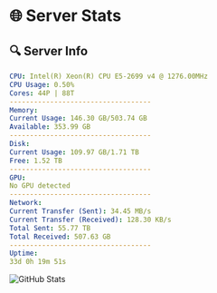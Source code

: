 # 🌐 Server Stats
## 🔍 Server Info
```yaml
CPU: Intel(R) Xeon(R) CPU E5-2699 v4 @ 1276.00MHz
CPU Usage: 0.50%
Cores: 44P | 88T
-----------------------------------
Memory:
Current Usage: 146.30 GB/503.74 GB
Available: 353.99 GB
-----------------------------------
Disk:
Current Usage: 109.97 GB/1.71 TB
Free: 1.52 TB
-----------------------------------
GPU:
No GPU detected
-----------------------------------
Network:
Current Transfer (Sent): 34.45 MB/s
Current Transfer (Received): 128.30 KB/s
Total Sent: 55.77 TB
Total Received: 507.63 GB
-----------------------------------
Uptime:
33d 0h 19m 51s
```
![GitHub Stats](https://img.shields.io/badge/Updated-2025-04-09_21:42:40-blue)